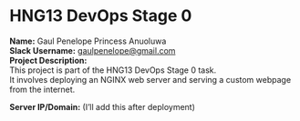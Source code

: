 # HNG13 DevOps Stage 0

**Name:** Gaul Penelope Princess Anuoluwa  
**Slack Username:** gaulpenelope@gmail.com  
**Project Description:**  
This project is part of the HNG13 DevOps Stage 0 task.  
It involves deploying an NGINX web server and serving a custom webpage from the internet.

**Server IP/Domain:** (I’ll add this after deployment)

